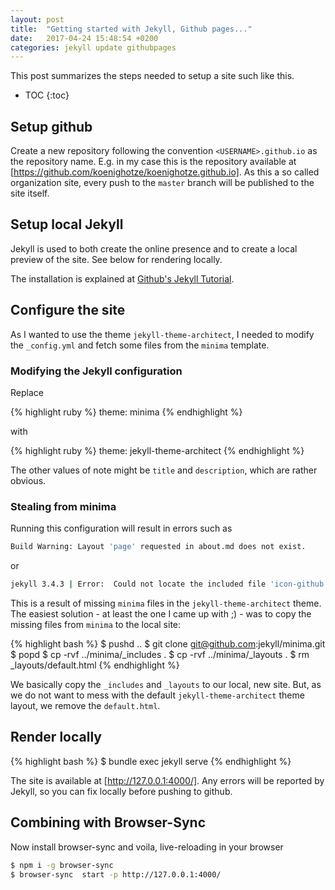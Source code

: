 ```yaml
---
layout: post
title:  "Getting started with Jekyll, Github pages..."
date:   2017-04-24 15:48:54 +0200
categories: jekyll update githubpages
---
```

This post summarizes the steps needed to setup a site such like this.

* TOC
{:toc}

## Setup github

Create a new repository following the convention `<USERNAME>.github.io` as the repository name. E.g.
in my case this is the repository available at [https://github.com/koenighotze/koenighotze.github.io].
As this a so called organization site, every push to the `master` branch will be published to the site itself.

## Setup local Jekyll

Jekyll is used to both create the online presence and to create a local preview of the site.
See below for rendering locally.

The installation is explained at [Github's Jekyll Tutorial](https://help.github.com/articles/setting-up-your-github-pages-site-locally-with-jekyll/).

## Configure the site

As I wanted to use the theme `jekyll-theme-architect`, I needed to modify the `_config.yml` and fetch some files from the `minima` template.

### Modifying the Jekyll configuration

Replace

{% highlight ruby %}
theme: minima
{% endhighlight %}

with

{% highlight ruby %}
theme: jekyll-theme-architect
{% endhighlight %}

The other values of note might be `title` and `description`, which are rather obvious.

### Stealing from minima

Running this configuration will result in errors such as

```bash
Build Warning: Layout 'page' requested in about.md does not exist.
```

or

```bash
jekyll 3.4.3 | Error:  Could not locate the included file 'icon-github.html' in any of ["/Users/dschmitz/dev/koenighotze.github.io/_includes"]. Ensure it exists in one of those directories and, if it is a symlink, does not point outside your site source.
```

This is a result of missing `minima` files in the `jekyll-theme-architect` theme. The easiest solution - at least the one I came up with ;) - was to copy the missing files from `minima` to the local site:

{% highlight bash %}
$ pushd ..
$ git clone git@github.com:jekyll/minima.git
$ popd
$ cp -rvf ../minima/_includes .
$ cp -rvf ../minima/_layouts .
$ rm _layouts/default.html
{% endhighlight %}

We basically copy the `_includes` and `_layouts` to our local, new site. But, as we do not want to mess with the default `jekyll-theme-architect` theme layout, we remove the `default.html`.

## Render locally

{% highlight bash %}
$ bundle exec jekyll serve
{% endhighlight %}

The site is available at [http://127.0.0.1:4000/]. Any errors will be reported by Jekyll, so you can fix locally before pushing to github.

## Combining with Browser-Sync

Now install browser-sync and voila, live-reloading in your browser

```bash
$ npm i -g browser-sync
$ browser-sync  start -p http://127.0.0.1:4000/
```

